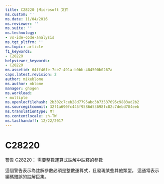 ```yaml
---
title: C28220 |Microsoft 文件
ms.custom: ''
ms.date: 11/04/2016
ms.reviewer: ''
ms.suite: ''
ms.technology:
- vs-ide-code-analysis
ms.tgt_pltfrm: ''
ms.topic: article
f1_keywords:
- C28220
helpviewer_keywords:
- C28220
ms.assetid: 64ff46fe-7ce7-491a-b0bb-484500b0267a
caps.latest.revision: 2
author: mikeblome
ms.author: mblome
manager: ghogen
ms.workload:
- multiple
ms.openlocfilehash: 2b302c7ceb28d7795abd3b73537695c9883ad2b2
ms.sourcegitcommit: 32f1a690fc445f9586d53698fc82c7debd784eeb
ms.translationtype: MT
ms.contentlocale: zh-TW
ms.lasthandoff: 12/22/2017
---
```

# <a name="c28220"></a>C28220
警告 C28220： 需要整數運算式註解中註釋的參數  
  
 這個警告表示為註解參數必須是整數運算式，且發現某些其他類型。 這通常表示編碼錯誤的註解巨集。